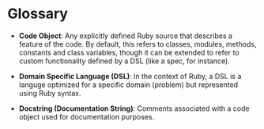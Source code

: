 Glossary
========

* **Code Object**: Any explicitly defined Ruby source that describes a feature
  of the code. By default, this refers to classes, modules, methods, constants
  and class variables, though it can be extended to refer to custom functionality
  defined by a DSL (like a spec, for instance).

* **Domain Specific Language (DSL)**: In the context of Ruby, a DSL is a languge
  optimized for a specific domain (problem) but represented using Ruby syntax.

* **Docstring (Documentation String)**: Comments associated with a code object
  used for documentation purposes.